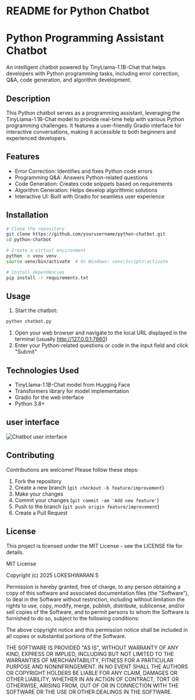# README for Python Chatbot

# Python Programming Assistant Chatbot

An intelligent chatbot powered by TinyLlama-1.1B-Chat that helps developers with Python programming tasks, including error correction, Q&A, code generation, and algorithm development.

## Description

This Python chatbot serves as a programming assistant, leveraging the TinyLlama-1.1B-Chat model to provide real-time help with various Python programming challenges. It features a user-friendly Gradio interface for interactive conversations, making it accessible to both beginners and experienced developers.

## Features

- Error Correction: Identifies and fixes Python code errors
- Programming Q&A: Answers Python-related questions
- Code Generation: Creates code snippets based on requirements
- Algorithm Generation: Helps develop algorithmic solutions
- Interactive UI: Built with Gradio for seamless user experience

## Installation

```bash
# Clone the repository
git clone https://github.com/yourusername/python-chatbot.git
cd python-chatbot

# Create a virtual environment
python -m venv venv
source venv/bin/activate  # On Windows: venv\Scripts\activate

# Install dependencies
pip install -r requirements.txt
```

## Usage

1. Start the chatbot:

```bash
python chatbot.py
```

1. Open your web browser and navigate to the local URL displayed in the terminal (usually http://127.0.0.1:7860)
2. Enter your Python-related questions or code in the input field and click "Submit"

## Technologies Used

- TinyLlama-1.1B-Chat model from Hugging Face
- Transformers library for model implementation
- Gradio for the web interface
- Python 3.8+
  
## user interface
![Chatbot user interface](<img width="1432" alt="Screenshot 2025-01-31 at 10 40 07 PM" src="https://github.com/user-attachments/assets/65029c10-6211-47ef-99c1-f2f1f14ac474" />
)

## Contributing

Contributions are welcome! Please follow these steps:

1. Fork the repository
2. Create a new branch (`git checkout -b feature/improvement`)
3. Make your changes
4. Commit your changes (`git commit -am 'Add new feature'`)
5. Push to the branch (`git push origin feature/improvement`)
6. Create a Pull Request

## License

This project is licensed under the MIT License - see the LICENSE file for details.

MIT License

Copyright (c) 2025 LOKESHWARAN S

Permission is hereby granted, free of charge, to any person obtaining a copy of this software and associated documentation files (the "Software"), to deal in the Software without restriction, including without limitation the rights to use, copy, modify, merge, publish, distribute, sublicense, and/or sell copies of the Software, and to permit persons to whom the Software is furnished to do so, subject to the following conditions:

The above copyright notice and this permission notice shall be included in all copies or substantial portions of the Software.

THE SOFTWARE IS PROVIDED "AS IS", WITHOUT WARRANTY OF ANY KIND, EXPRESS OR IMPLIED, INCLUDING BUT NOT LIMITED TO THE WARRANTIES OF MERCHANTABILITY, FITNESS FOR A PARTICULAR PURPOSE AND NONINFRINGEMENT. IN NO EVENT SHALL THE AUTHORS OR COPYRIGHT HOLDERS BE LIABLE FOR ANY CLAIM, DAMAGES OR OTHER LIABILITY, WHETHER IN AN ACTION OF CONTRACT, TORT OR OTHERWISE, ARISING FROM, OUT OF OR IN CONNECTION WITH THE SOFTWARE OR THE USE OR OTHER DEALINGS IN THE SOFTWARE.
